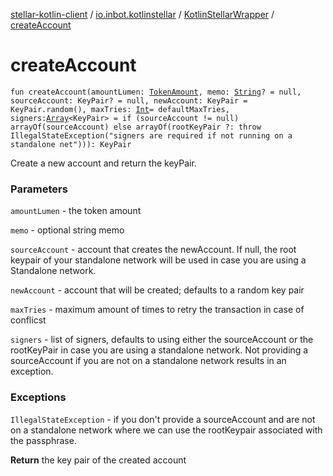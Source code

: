 [stellar-kotlin-client](../../index.md) / [io.inbot.kotlinstellar](../index.md) / [KotlinStellarWrapper](index.md) / [createAccount](./create-account.md)

# createAccount

`fun createAccount(amountLumen: `[`TokenAmount`](../-token-amount/index.md)`, memo: `[`String`](https://kotlinlang.org/api/latest/jvm/stdlib/kotlin/-string/index.html)`? = null, sourceAccount: KeyPair? = null, newAccount: KeyPair = KeyPair.random(), maxTries: `[`Int`](https://kotlinlang.org/api/latest/jvm/stdlib/kotlin/-int/index.html)` = defaultMaxTries, signers: `[`Array`](https://kotlinlang.org/api/latest/jvm/stdlib/kotlin/-array/index.html)`<KeyPair> = if (sourceAccount != null) arrayOf(sourceAccount) else arrayOf(rootKeyPair ?: throw IllegalStateException("signers are required if not running on a standalone net"))): KeyPair`

Create a new account and return the keyPair.

### Parameters

`amountLumen` - the token amount

`memo` - optional string memo

`sourceAccount` - account that creates the newAccount. If null, the root keypair of your standalone network will be used in case you are using a Standalone network.

`newAccount` - account that will be created; defaults to a random key pair

`maxTries` - maximum amount of times to retry the transaction in case of conflicst

`signers` - list of signers, defaults to using either the sourceAccount or the rootKeyPair in case you are using a standalone network. Not providing a sourceAccount if you are not on a standalone network results in an exception.

### Exceptions

`IllegalStateException` - if you don't provide a sourceAccount and are not on a standalone network where we can use the rootKeypair associated with the passphrase.

**Return**
the key pair of the created account

